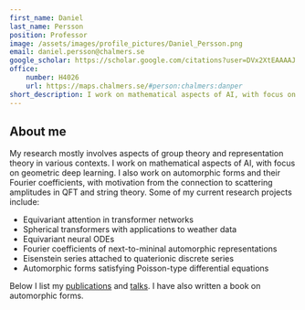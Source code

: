 ```yaml
---
first_name: Daniel
last_name: Persson
position: Professor
image: /assets/images/profile_pictures/Daniel_Persson.png
email: daniel.persson@chalmers.se
google_scholar: https://scholar.google.com/citations?user=DVx2XtEAAAAJ
office:
    number: H4026
    url: https://maps.chalmers.se/#person:chalmers:danper
short_description: I work on mathematical aspects of AI, with focus on geometric deep learning. I also work on automorphic forms and their Fourier coefficients, with motivation from physics.
---
```

   
## About me
My research mostly involves aspects of group theory and representation theory in various contexts. I work on mathematical aspects of AI, with focus on geometric deep learning. I also work on automorphic forms and their Fourier coefficients, with motivation from the connection to scattering amplitudes in QFT and string theory.
Some of my current research projects include:
- Equivariant attention in transformer networks
- Spherical transformers with applications to weather data 
- Equivariant neural ODEs
- Fourier coefficients of next-to-mininal automorphic representations
- Eisenstein series attached to quaterionic discrete series
- Automorphic forms satisfying Poisson-type differential equations


Below I list my [publications](#Publications) and [talks](#Talks). I have also written a book on automorphic forms.
